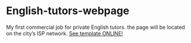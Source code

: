 # English-tutors-webpage
My first commercial job for private English tutors. the page will be located on the city’s ISP network.
<a href="https://mykolajkrusser.github.io/English-tutors-webpage/">See template ONLINE!</a>